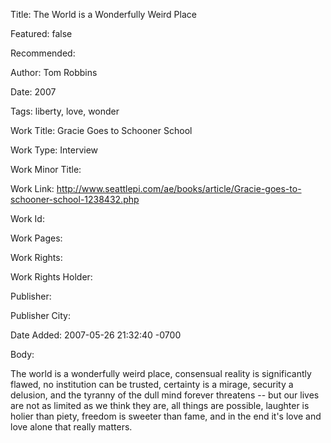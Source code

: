 Title: The World is a Wonderfully Weird Place

Featured: false

Recommended: 

Author: Tom Robbins

Date: 2007

Tags: liberty, love, wonder

Work Title: Gracie Goes to Schooner School

Work Type: Interview

Work Minor Title:  

Work Link: http://www.seattlepi.com/ae/books/article/Gracie-goes-to-schooner-school-1238432.php

Work Id:  

Work Pages:  

Work Rights:  

Work Rights Holder:  

Publisher:  

Publisher City:  

Date Added: 2007-05-26 21:32:40 -0700

Body:

The world is a wonderfully weird place, consensual reality is significantly flawed, no institution can be trusted, certainty is a mirage, security a delusion, and the tyranny of the dull mind forever threatens -- but our lives are not as limited as we think they are, all things are possible, laughter is holier than piety, freedom is sweeter than fame, and in the end it's love and love alone that really matters.


